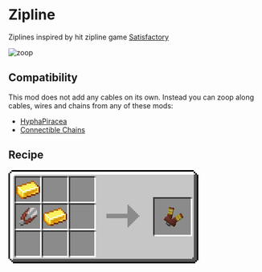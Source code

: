# Zipline

Ziplines inspired by hit zipline game [Satisfactory](https://www.satisfactorygame.com/)

![zoop](./assets/zoop.webp)

## Compatibility
This mod does not add any cables on its own.
Instead you can zoop along cables, wires and chains from any of these mods:
- [HyphaPiracea](https://modrinth.com/mod/hyphapiracea)
- [Connectible Chains](https://modrinth.com/mod/connectiblechains)

## Recipe
![recipe](./assets/recipe.png)